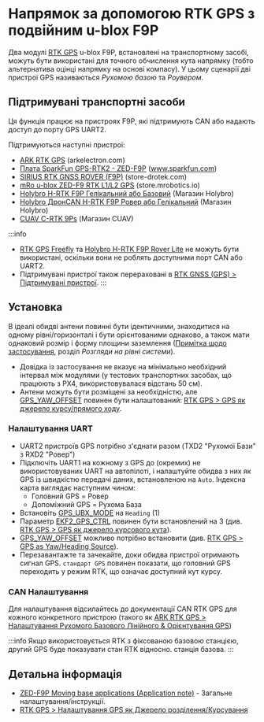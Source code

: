 # Напрямок за допомогою RTK GPS з подвійним u-blox F9P

Два модулі [RTK GPS](../gps_compass/rtk_gps.md) u-blox F9P, встановлені на транспортному засобі, можуть бути використані для точного обчислення кута напрямку (тобто альтернатива оцінці напрямку на основі компасу). У цьому сценарії дві пристрої GPS називаються *Рухомою базою* та *Роувером*.

## Підтримувані транспортні засоби

Ця функція працює на пристроях F9P, які підтримують CAN або надають доступ до порту GPS UART2.

Підтримуються наступні пристрої:
* [ARK RTK GPS](https://arkelectron.com/product/ark-rtk-gps/) (arkelectron.com)
* [Плата SparkFun GPS-RTK2 - ZED-F9P](https://www.sparkfun.com/products/15136) (www.sparkfun.com)
* [SIRIUS RTK GNSS ROVER (F9P)](https://store-drotek.com/911-sirius-rtk-gnss-rover-f9p.html) (store-drotek.com)
* [mRo u-blox ZED-F9 RTK L1/L2 GPS](https://store.mrobotics.io/product-p/m10020d.htm) (store.mrobotics.io)
* [Holybro H-RTK F9P Гелікальний або Базовий](https://holybro.com/products/h-rtk-f9p-gnss-series) (Магазин Holybro)
* [Holybro ДронCAN H-RTK F9P Ровер або Гелікальний](https://holybro.com/collections/dronecan-h-rtk) (Магазин Holybro)
* [CUAV C-RTK 9Ps](https://store.cuav.net/shop/c-rtk-9ps/) (Магазин CUAV)

:::info
- [RTK GPS Freefly](../gps_compass/rtk_gps_freefly.md) та [Holybro H-RTK F9P Rover Lite](../gps_compass/rtk_gps_holybro_h-rtk-f9p.md) не можуть бути використані, оскільки вони не роблять доступними порт CAN або UART2.
- Підтримувані пристрої також перераховані в [RTK GNSS (GPS) > Підтримувані пристрої](../gps_compass/rtk_gps.md#supported-devices).
:::

## Установка

В ідеалі обидві антени повинні бути ідентичними, знаходитися на одному рівні/горизонталі і бути орієнтованими однаково, а також мати однаковий розмір і форму площини заземлення ([Примітка щодо застосування](https://content.u-blox.com/sites/default/files/documents/ZED-F9P-MovingBase_AppNote_UBX-19009093.pdf), розділ *Розгляди на рівні системи*).
- Довідка із застосування не вказує на мінімально необхідний інтервал між модулями (у тестових транспортних засобах, що працюють з PX4, використовувалася відстань 50 см).
- Антени можуть бути розміщені за необхідністю, але [GPS_YAW_OFFSET](../advanced_config/parameter_reference.md#GPS_YAW_OFFSET) повинен бути налаштований: [RTK GPS > GPS як джерело курсу/прямого ходу](../gps_compass/rtk_gps.md#configuring-gps-as-yaw-heading-source).

### Налаштування UART

- UART2 пристроїв GPS потрібно з'єднати разом (TXD2 "Рухомої Бази" з RXD2 "Ровер")
- Підключіть UART1 на кожному з GPS до (окремих) не використовуваних UART на автопілоті, і налаштуйте обидва з них як GPS із швидкістю передачі даних, встановленою на `Auto`. Індексна карта виглядає наступним чином:
  - Головний GPS = Ровер
  - Допоміжний GPS = Рухома База
- Встановіть [GPS_UBX_MODE](../advanced_config/parameter_reference.md#GPS_UBX_MODE) на `Heading` (1)
- Параметр [EKF2_GPS_CTRL](../advanced_config/parameter_reference.md#EKF2_GPS_CTRL) повинен бути встановлений на 3 (див. [RTK GPS > GPS як джерело курсового кута](../gps_compass/rtk_gps.md#configuring-gps-as-yaw-heading-source)).
- [GPS_YAW_OFFSET](../advanced_config/parameter_reference.md#GPS_YAW_OFFSET) можливо потрібно встановити (див. [RTK GPS > GPS as Yaw/Heading Source](../gps_compass/rtk_gps.md#configuring-gps-as-yaw-heading-source)).
- Перезавантажте та зачекайте, доки обидва пристрої отримають сигнал GPS. `стандарт GPS` повинен показати, що головний GPS переходить у режим RTK, що означає доступний кут курсу.

### CAN Налаштування

Для налаштування відсилайтесь до документації CAN RTK GPS для кожного конкретного пристрою (такого як [ARK RTK GPS > Налаштування Рухомого Базового Лінійного & Орієнтування GPS](../dronecan/ark_rtk_gps.md#setting-up-moving-baseline-gps-heading))

:::info
Якщо використовується RTK з фіксованою базовою станцією, другий GPS буде показувати стан RTK відносно. станція базова.
:::



## Детальна інформація

- [ZED-F9P Moving base applications (Application note)](https://content.u-blox.com/sites/default/files/documents/ZED-F9P-MovingBase_AppNote_UBX-19009093.pdf) - Загальне налаштування/інструкції.
- [RTK GPS > Налаштування GPS як Джерело розділення/Курсування](../gps_compass/rtk_gps.md#configuring-gps-as-yaw-heading-source)
